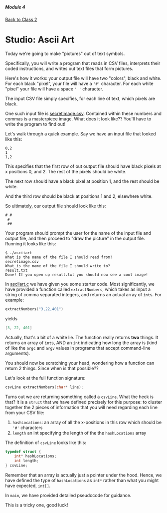 ##### Module 4

[Back to Class 2](../class2)


# Studio: Ascii Art

Today we're going to make "pictures" out of text symbols.

Specifically, you will write a program that reads in CSV files, interprets their coded instructions, and writes out text files that form pictures.

Here's how it works: your output file will have two "colors", black and white. For each black "pixel", your file will have a `'#'` character. For each white "pixel" your file will have a space `' '` character. 

The input CSV file simply specifies, for each line of text, which pixels are black.

One such input file is [secretimage.csv](./secretimage.csv). Contained within these numbers and commas is a masterpiece image. What does it look like?? You'll have to write the program to find out!

Let's walk through a quick example. Say we have an input file that looked like this:
```
0,2
1
1,2
```
This specifies that the first row of out output file should have black pixels at x positions 0, and 2. The rest of the pixels should be white.

The next row should have a black pixel at position 1, and the rest should be white.

And the third row should be black at positions 1 and 2, elsewhere white.

So ultimately, our output file should look like this:
```
# #
 #
 ##
```

Your program should prompt the user for the name of the input file and output file, and then proceed to "draw the picture" in the output file. Running it looks like this:

```
$ ./asciiart
What is the name of the file I should read from?
secretimage.csv
What is the name of the file I should write to?
result.txt
Done! If you open up result.txt you should now see a cool image!
```

In [asciiart.c](./asciiart.c) we have given you some starter code. Most significantly, we have provided a function called `extractNumbers`, which takes as input a string of comma separated integers, and returns an actual array of `int`s. For example: 
```c
extractNumbers("3,22,401")
``` 
yields 
```c
[3, 22, 401]
```

Actually, that's a bit of a white lie. The function really returns **two** things. It returns an array of `int`s, AND an `int` indicating how long the array is (kind of like the `argc` and `argv` values in programs that accept command-line arguments).

You should now be scratching your head, wondering how a function can return 2 things. Since when is that possible?? 

Let's look at the full function signature:
```c
csvLine extractNumbers(char* line);
```
Turns out we are returning something called a `csvLine`. What the heck is that? It is a `struct` that we have defined precisely for this purpose: to cluster together the 2 pieces of information that you will need regarding each line from your CSV file: 

1. `hashLocations`: an array of all the x-positions in this row which should be `'#'` characters
2. `length` an int specifying the length of the the `hashLocations` array

The definition of `csvLine` looks like this:
```c
typedef struct {
    int* hashLocations;
    int length;
} csvLine;
```

Remember that an array is actually just a pointer under the hood. Hence, we have defined the type of `hashLocations` as `int*` rather than what you might have expected, `int[]`.

In `main`, we have provided detailed pseudocode for guidance.

This is a tricky one, good luck!
